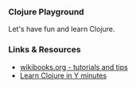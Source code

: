 ### Clojure Playground

Let's have fun and learn Clojure.

### Links & Resources

- [wikibooks.org - tutorials and tips](https://en.wikibooks.org/wiki/Clojure_Programming/Tutorials_and_Tips)
- [Learn Clojure in Y minutes](http://learnxinyminutes.com/docs/clojure/)
